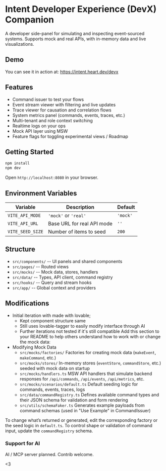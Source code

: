 # Intent Developer Experience (DevX) Companion

A developer side-panel for simulating and inspecting event-sourced systems. Supports mock and real APIs, with in-memory data and live visualizations.

## Demo

You can see it in action at: https://intent.heart.dev/devx

## Features

- Command issuer to test your flows
- Event stream viewer with filtering and live updates
- Trace viewer for causation and correlation flows
- System metrics panel (commands, events, traces, etc.)
- Multi-tenant and role context switching
- Realtime logs on your ops
- Mock API layer using MSW
- Feature flags for toggling experimental views / Roadmap

## Getting Started

```bash
npm install
npm dev
````

Open `http://localhost:8080` in your browser.

## Environment Variables

| Variable         | Description                | Default  |
| ---------------- | -------------------------- | -------- |
| `VITE_API_MODE`  | `'mock'` or `'real'`       | `'mock'` |
| `VITE_API_URL`   | Base URL for real API mode | `''`     |
| `VITE_SEED_SIZE` | Number of items to seed    | `200`    |

## Structure

* `src/components/`  --  UI panels and shared components
* `src/pages/`  --  Routed views
* `src/mocks/`  --  Mock data, stores, handlers
* `src/data/`  --  Types, API client, command registry
* `src/hooks/`  --  Query and stream hooks
* `src/app/`  --  Global context and providers

## Modifications

* Initial iteration with made with lovable;
  * Kept component structure same
  * Still uses lovable-tagger to easily modify interface through AI
  * Further iterations not tested if it's still compatible
    Add this section to your README to help others understand how to work with or change the mock data:
* Modifying Mock Data
  * `src/mocks/factories/`
    Factories for creating mock data (`makeEvent`, `makeCommand`, etc.)
  * `src/mocks/stores/`
    In-memory stores (`eventStore`, `commandStore`, etc.) seeded with mock data on startup
  * `src/mocks/handlers.ts`
    MSW API handlers that simulate backend responses for `/api/commands`, `/api/events`, `/api/metrics`, etc.
  * `src/mocks/scenarios/default.ts`
    Default seeding logic for commands, events, traces, logs
  * `src/data/commandRegistry.ts`
    Defines available command types and their JSON schema for validation and form rendering
  * `src/utils/schemaFaker.ts`
    Generates example payloads from command schemas (used in "Use Example" in CommandIssuer)

To change what’s returned or generated, edit the corresponding factory or the seed logic in `default.ts`. To control shape or validation of command input, update the `commandRegistry` schema.

### Support for AI

AI / MCP server planned. Contrib welcome.

<3